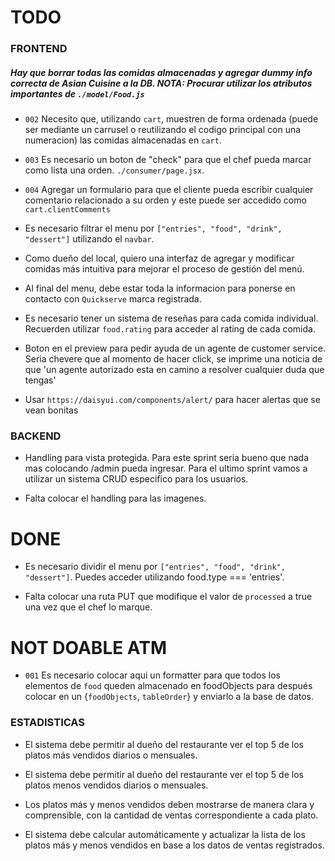 # TODO

### FRONTEND

##### Hay que borrar todas las comidas almacenadas y agregar dummy info correcta de Asian Cuisine a la DB. NOTA: Procurar utilizar los atributos importantes de `./model/Food.js`

- `002` Necesito que, utilizando `cart`, muestren de forma ordenada (puede ser mediante un carrusel o reutilizando el codigo principal con una numeracion) las comidas almacenadas en `cart`.

- `003` Es necesario un boton de "check" para que el chef pueda marcar como lista una orden. `./consumer/page.jsx`.

- `004` Agregar un formulario para que el cliente pueda escribir cualquier comentario relacionado a su orden y este puede ser accedido como `cart.clientComments`

- Es necesario filtrar el menu por `["entries", "food", "drink", "dessert"]` utilizando el `navbar`.

- Como dueño del local, quiero una interfaz de agregar y modificar comidas más intuitiva para mejorar el proceso de gestión del menú.

- Al final del menu, debe estar toda la informacion para ponerse en contacto con `Quickserve` marca registrada.

- Es necesario tener un sistema de reseñas para cada comida individual. Recuerden utilizar `food.rating` para acceder al rating de cada comida.

- Boton en el preview para pedir ayuda de un agente de customer service. Seria chevere que al momento de hacer click, se imprime una noticia de que 'un agente autorizado esta en camino a resolver cualquier duda que tengas'

- Usar `https://daisyui.com/components/alert/` para hacer alertas que se vean bonitas

### BACKEND

- Handling para vista protegida. Para este sprint seria bueno que nada mas colocando /admin pueda ingresar. Para el ultimo sprint vamos a utilizar un sistema CRUD especifico para los usuarios.

- Falta colocar el handling para las imagenes.

# DONE

- Es necesario dividir el menu por `["entries", "food", "drink", "dessert"]`. Puedes acceder utilizando food.type === 'entries'.

- Falta colocar una ruta PUT que modifique el valor de `processed` a true una vez que el chef lo marque.

# NOT DOABLE ATM

- `001` Es necesario colocar aqui un formatter para que todos los elementos de `food` queden almacenado en foodObjects para después colocar en un {`foodObjects`, `tableOrder`} y enviarlo a la base de datos.

### ESTADISTICAS

- El sistema debe permitir al dueño del restaurante ver el top 5 de los platos más vendidos diarios o mensuales.

- El sistema debe permitir al dueño del restaurante ver el top 5 de los platos menos vendidos diarios o mensuales.

- Los platos más y menos vendidos deben mostrarse de manera clara y comprensible, con la cantidad de ventas correspondiente a cada plato.

- El sistema debe calcular automáticamente y actualizar la lista de los platos más y menos vendidos en base a los datos de ventas registrados.

